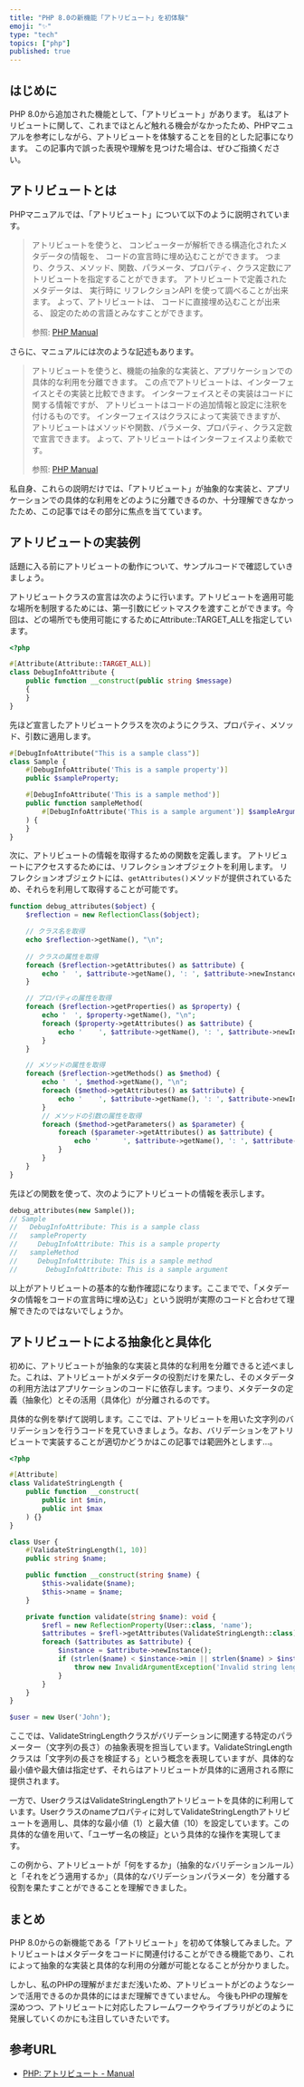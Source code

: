 ```yaml
---
title: "PHP 8.0の新機能「アトリビュート」を初体験"
emoji: "✨"
type: "tech"
topics: ["php"]
published: true
---
```

## はじめに
PHP 8.0から追加された機能として、「アトリビュート」があります。
私はアトリビュートに関して、これまでほとんど触れる機会がなかったため、PHPマニュアルを参考にしながら、アトリビュートを体験することを目的とした記事になります。
この記事内で誤った表現や理解を見つけた場合は、ぜひご指摘ください。

## アトリビュートとは
PHPマニュアルでは、「アトリビュート」について以下のように説明されています。

> アトリビュートを使うと、 コンピューターが解析できる構造化されたメタデータの情報を、 コードの宣言時に埋め込むことができます。 つまり、クラス、メソッド、関数、パラメータ、プロパティ、クラス定数にアトリビュートを指定することができます。 アトリビュートで定義されたメタデータは、 実行時に リフレクションAPI を使って調べることが出来ます。 よって、アトリビュートは、 コードに直接埋め込むことが出来る、 設定のための言語とみなすことができます。
>
> 参照: [PHP Manual](https://www.php.net/manual/ja/language.attributes.overview.php)

さらに、マニュアルには次のような記述もあります。

> アトリビュートを使うと、機能の抽象的な実装と、アプリケーションでの具体的な利用を分離できます。 この点でアトリビュートは、インターフェイスとその実装と比較できます。 インターフェイスとその実装はコードに関する情報ですが、 アトリビュートはコードの追加情報と設定に注釈を付けるものです。 インターフェイスはクラスによって実装できますが、 アトリビュートはメソッドや関数、パラメータ、プロパティ、クラス定数で宣言できます。 よって、アトリビュートはインターフェイスより柔軟です。
>
> 参照: [PHP Manual](https://www.php.net/manual/ja/language.attributes.overview.php)

私自身、これらの説明だけでは、「アトリビュート」が抽象的な実装と、アプリケーションでの具体的な利用をどのように分離できるのか、十分理解できなかったため、この記事ではその部分に焦点を当てています。
## アトリビュートの実装例
話題に入る前にアトリビュートの動作について、サンプルコードで確認していきましょう。

アトリビュートクラスの宣言は次のように行います。アトリビュートを適用可能な場所を制限するためには、第一引数にビットマスクを渡すことができます。今回は、どの場所でも使用可能にするためにAttribute::TARGET_ALLを指定しています。

````php
<?php

#[Attribute(Attribute::TARGET_ALL)]
class DebugInfoAttribute {
    public function __construct(public string $message)
    {
    }
}
````

先ほど宣言したアトリビュートクラスを次のようにクラス、プロパティ、メソッド、引数に適用します。

````php
#[DebugInfoAttribute("This is a sample class")]
class Sample {
    #[DebugInfoAttribute('This is a sample property')]
    public $sampleProperty;

    #[DebugInfoAttribute('This is a sample method')]
    public function sampleMethod(
        #[DebugInfoAttribute('This is a sample argument')] $sampleArgument
    ) {
    }
}
````

次に、アトリビュートの情報を取得するための関数を定義します。
アトリビュートにアクセスするためには、リフレクションオブジェクトを利用します。
リフレクションオブジェクトには、`getAttributes()`メソッドが提供されているため、それらを利用して取得することが可能です。

````php
function debug_attributes($object) {
    $reflection = new ReflectionClass($object);

    // クラス名を取得
    echo $reflection->getName(), "\n";
    
    // クラスの属性を取得
    foreach ($reflection->getAttributes() as $attribute) {
        echo '  ', $attribute->getName(), ': ', $attribute->newInstance()->message, "\n";
    }

    // プロパティの属性を取得
    foreach ($reflection->getProperties() as $property) {
        echo '  ', $property->getName(), "\n";
        foreach ($property->getAttributes() as $attribute) {
            echo '    ', $attribute->getName(), ': ', $attribute->newInstance()->message, "\n";
        }
    }

    // メソッドの属性を取得
    foreach ($reflection->getMethods() as $method) {
        echo '  ', $method->getName(), "\n";
        foreach ($method->getAttributes() as $attribute) {
            echo '    ', $attribute->getName(), ': ', $attribute->newInstance()->message, "\n";
        }
        // メソッドの引数の属性を取得
        foreach ($method->getParameters() as $parameter) {
            foreach ($parameter->getAttributes() as $attribute) {
                echo '      ', $attribute->getName(), ': ', $attribute->newInstance()->message, "\n";
            }
        }
    }
}
````

先ほどの関数を使って、次のようにアトリビュートの情報を表示します。

````php
debug_attributes(new Sample());
// Sample
//   DebugInfoAttribute: This is a sample class
//   sampleProperty
//     DebugInfoAttribute: This is a sample property
//   sampleMethod
//     DebugInfoAttribute: This is a sample method
//       DebugInfoAttribute: This is a sample argument
````

以上がアトリビュートの基本的な動作確認になります。ここまでで、「メタデータの情報をコードの宣言時に埋め込む」という説明が実際のコードと合わせて理解できたのではないでしょうか。
## アトリビュートによる抽象化と具体化

初めに、アトリビュートが抽象的な実装と具体的な利用を分離できると述べました。これは、アトリビュートがメタデータの役割だけを果たし、そのメタデータの利用方法はアプリケーションのコードに依存します。つまり、メタデータの定義（抽象化）とその活用（具体化）が分離されるのです。

具体的な例を挙げて説明します。ここでは、アトリビュートを用いた文字列のバリデーションを行うコードを見ていきましょう。なお、バリデーションをアトリビュートで実装することが適切かどうかはこの記事では範囲外とします...。

````php
<?php

#[Attribute]
class ValidateStringLength {
    public function __construct(
        public int $min,
        public int $max
    ) {}
}

class User {
    #[ValidateStringLength(1, 10)]
    public string $name;

    public function __construct(string $name) {
        $this->validate($name);
        $this->name = $name;
    }

    private function validate(string $name): void {
        $refl = new ReflectionProperty(User::class, 'name');
        $attributes = $refl->getAttributes(ValidateStringLength::class);
        foreach ($attributes as $attribute) {
            $instance = $attribute->newInstance();
            if (strlen($name) < $instance->min || strlen($name) > $instance->max) {
                throw new InvalidArgumentException('Invalid string length');
            }
        }
    }
}

$user = new User('John');
````

ここでは、ValidateStringLengthクラスがバリデーションに関連する特定のパラメーター（文字列の長さ）の抽象表現を担当しています。ValidateStringLengthクラスは「文字列の長さを検証する」という概念を表現していますが、具体的な最小値や最大値は指定せず、それらはアトリビュートが具体的に適用される際に提供されます。

一方で、UserクラスはValidateStringLengthアトリビュートを具体的に利用しています。Userクラスのnameプロパティに対してValidateStringLengthアトリビュートを適用し、具体的な最小値（1）と最大値（10）を設定しています。この具体的な値を用いて、「ユーザー名の検証」という具体的な操作を実現してます。

この例から、アトリビュートが「何をするか」（抽象的なバリデーションルール）と「それをどう適用するか」（具体的なバリデーションパラメータ）を分離する役割を果たすことができることを理解できました。

## まとめ
PHP 8.0からの新機能である「アトリビュート」を初めて体験してみました。アトリビュートはメタデータをコードに関連付けることができる機能であり、これによって抽象的な実装と具体的な利用の分離が可能となることが分かりました。

しかし、私のPHPの理解がまだまだ浅いため、アトリビュートがどのようなシーンで活用できるのか具体的にはまだ理解できていません。
今後もPHPの理解を深めつつ、アトリビュートに対応したフレームワークやライブラリがどのように発展していくのかにも注目していきたいです。

## 参考URL
- [PHP: アトリビュート - Manual](https://www.php.net/manual/ja/language.attributes.php)

